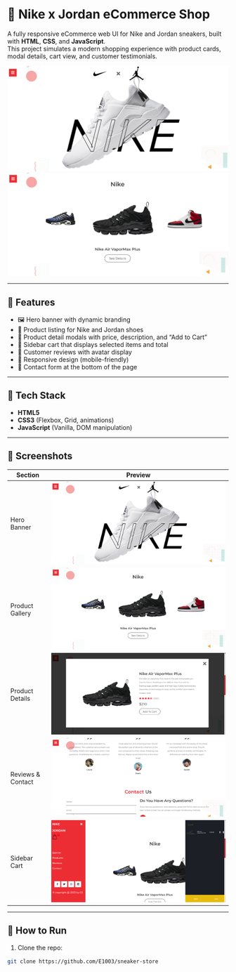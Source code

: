 # 👟 Nike x Jordan eCommerce Shop

A fully responsive eCommerce web UI for Nike and Jordan sneakers, built with **HTML**, **CSS**, and **JavaScript**.  
This project simulates a modern shopping experience with product cards, modal details, cart view, and customer testimonials.

![Hero Banner](screenshots/banner.png)
![Product Section](screenshots/products.png)

---

## 🚀 Features

- 🖼️ Hero banner with dynamic branding
- 🧾 Product listing for Nike and Jordan shoes
- 🛒 Product detail modals with price, description, and “Add to Cart”
- 🧺 Sidebar cart that displays selected items and total
- 💬 Customer reviews with avatar display
- 📱 Responsive design (mobile-friendly)
- 📧 Contact form at the bottom of the page

---

## 📁 Tech Stack

- **HTML5**
- **CSS3** (Flexbox, Grid, animations)
- **JavaScript** (Vanilla, DOM manipulation)

---

## 📸 Screenshots

| Section             | Preview                                          |
|---------------------|--------------------------------------------------|
| Hero Banner         | ![Hero](screenshots/banner.png)                  |
| Product Gallery     | ![Products](screenshots/products.png)            |
| Product Details     | ![Products details](screenshots/details.png)     |
| Reviews & Contact   | ![Reviews](screenshots/Reviews.png)              |
| Sidebar Cart        | ![Cart](screenshots/cart.png)                    |

---

## 🧪 How to Run

1. Clone the repo:

```bash
git clone https://github.com/E1003/sneaker-store
